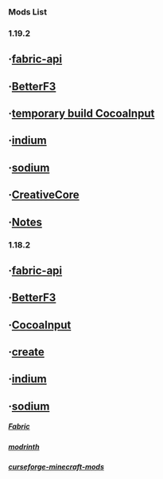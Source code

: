 ### Mods List
### 1.19.2
## ·[fabric-api](https://modrinth.com/mod/fabric-api/version/0.62.0%2B1.19.2)
## ·[BetterF3](https://modrinth.com/mod/betterf3/version/1.3.2)
## ·[temporary build CocoaInput](https://github.com/Korea-Minecraft-Forum/CocoaInput/releases/tag/4.1.0-0)
## ·[indium](https://modrinth.com/mod/indium/version/1.0.9%2Bmc1.19.2)
## ·[sodium](https://modrinth.com/mod/sodium/version/mc1.19.2-0.4.4)
## ·[CreativeCore](https://www.curseforge.com/minecraft/mc-mods/creativecore/files/3827354)
## ·[Notes](https://www.curseforge.com/minecraft/mc-mods/notes/files/3937913)

### 1.18.2
## ·[fabric-api](https://modrinth.com/mod/fabric-api/version/0.59.0%2B1.18.2)
## ·[BetterF3](https://modrinth.com/mod/betterf3/version/1.2.5.1)
## ·[CocoaInput](https://www.curseforge.com/minecraft/mc-mods/cocoainput/files/3554724)
## ·[create](https://modrinth.com/mod/create-fabric/version/1.18.2-0.5.0e-733)
## ·[indium](https://modrinth.com/mod/indium/version/1.0.7%2Bmc1.18.2)
## ·[sodium](https://modrinth.com/mod/sodium/version/mc1.18.2-0.4.1)

##### [Fabric](https://fabricmc.net/)
##### [modrinth](https://modrinth.com/mods)
##### [curseforge-minecraft-mods](https://www.curseforge.com/minecraft/mc-mods)
